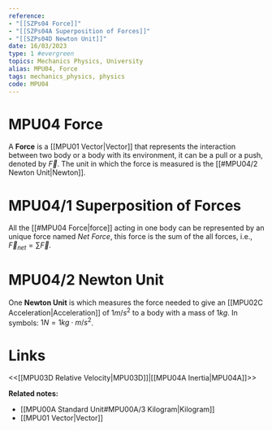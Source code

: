 ```yaml
---
reference: 
- "[[SZPs04 Force]]"
- "[[SZPs04A Superposition of Forces]]"
- "[[SZPs04D Newton Unit]]"
date: 16/03/2023
type: 1 #evergreen
topics: Mechanics Physics, University
alias: MPU04, Force
tags: mechanics_physics, physics
code: MPU04
---
```

# MPU04 Force

A **Force** is a [[MPU01 Vector|Vector]] that represents the interaction between two body or a body with its environment, it can be a pull or a push, denoted by $\vec{F}$. The unit in which the force is measured is the [[#MPU04/2 Newton Unit|Newton]].

# MPU04/1 Superposition of Forces

All the [[#MPU04 Force|force]] acting in one body can be represented by an unique force named *Net Force*, this force is the sum of the all forces, i.e., $\vec{F}_{net} = \sum\vec{F}$.

# MPU04/2 Newton Unit

One **Newton Unit** is which measures the force needed to give an [[MPU02C Acceleration|Acceleration]] of $1m/s^2$ to a body with a mass of $1kg$. In symbols: $1N = 1kg\cdot m/s^2$.

# Links
<<[[MPU03D Relative Velocity|MPU03D]]|[[MPU04A Inertia|MPU04A]]>>

**Related notes:**
- [[MPU00A Standard Unit#MPU00A/3 Kilogram|Kilogram]]
- [[MPU01 Vector|Vector]]